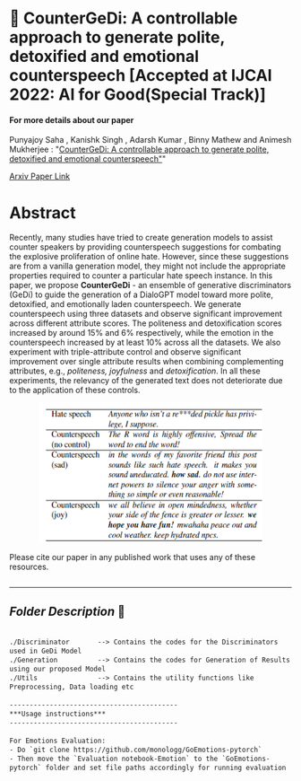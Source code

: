 # :mag_right: CounterGeDi: A controllable approach to generate polite, detoxified and emotional counterspeech [Accepted at IJCAI 2022: AI for Good(Special Track)]

#### For more details about our paper

Punyajoy Saha , Kanishk Singh , Adarsh Kumar , Binny Mathew and Animesh Mukherjee : "[CounterGeDi: A controllable approach to generate polite, detoxified and emotional counterspeech"](ADD_LINK_HERE)"

[Arxiv Paper Link](ADD_LINK_HERE)

# Abstract
Recently, many studies have tried to create generation models to assist counter speakers by providing counterspeech suggestions for combating the explosive proliferation of online hate. However, since these suggestions are from a vanilla generation model, they might not include the appropriate properties required to counter a particular hate speech instance. In this paper, we propose **CounterGeDi** - an ensemble of generative discriminators (GeDi) to guide the generation of a DialoGPT model toward more polite, detoxified, and emotionally laden counterspeech. We generate counterspeech using three datasets and observe significant improvement across different attribute scores. The politeness and detoxification scores increased by around 15% and 6% respectively, while the emotion in the counterspeech increased by at least 10% across all the datasets. We also experiment with triple-attribute control and observe significant improvement over single attribute results when combining complementing attributes, e.g., _politeness, joyfulness_ and _detoxification_. In all these experiments, the relevancy of the generated text does not deteriorate due to the application of these controls.

<p align="center"><img src="Figures/Examples.png" width="400" height="250"></p>

Please cite our paper in any published work that uses any of these resources.

~~~bibtex

~~~

------------------------------------------
***Folder Description*** :open_file_folder:	
------------------------------------------
~~~

./Discriminator       --> Contains the codes for the Discriminators used in GeDi Model
./Generation  	      --> Contains the codes for Generation of Results using our proposed Model	
./Utils               --> Contains the utility functions like Preprocessing, Data loading etc

------------------------------------------
***Usage instructions*** 
------------------------------------------

For Emotions Evaluation:
- Do `git clone https://github.com/monologg/GoEmotions-pytorch`
- Then move the `Evaluation notebook-Emotion` to the `GoEmotions-pytorch` folder and set file paths accordingly for running evaluation
